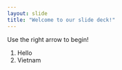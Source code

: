 ```yaml
---
layout: slide
title: "Welcome to our slide deck!"
---
```


Use the right arrow to begin!


1. Hello
2. Vietnam
